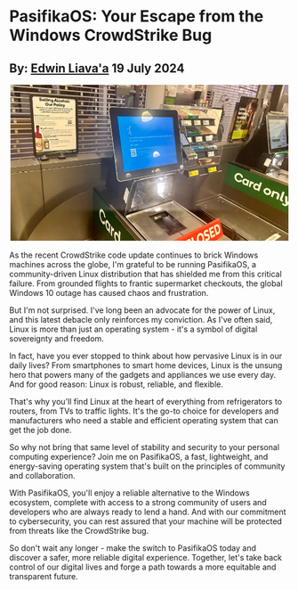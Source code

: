 # PasifikaOS: Your Escape from the Windows CrowdStrike Bug
## By: [Edwin Liava'a](https://github.com/EdwinLiavaa) 19 July 2024

<p align="center">
 <img width="500" src="https://github.com/EdwinLiavaa/liavaa.space/blob/main/blog/20240719/pic.png">
</p>

As the recent CrowdStrike code update continues to brick Windows machines across the globe, I'm grateful to be running PasifikaOS, a community-driven Linux distribution that has shielded me from this critical failure. From grounded flights to frantic supermarket checkouts, the global Windows 10 outage has caused chaos and frustration.

But I'm not surprised. I've long been an advocate for the power of Linux, and this latest debacle only reinforces my conviction. As I've often said, Linux is more than just an operating system - it's a symbol of digital sovereignty and freedom.

In fact, have you ever stopped to think about how pervasive Linux is in our daily lives? From smartphones to smart home devices, Linux is the unsung hero that powers many of the gadgets and appliances we use every day. And for good reason: Linux is robust, reliable, and flexible.

That's why you'll find Linux at the heart of everything from refrigerators to routers, from TVs to traffic lights. It's the go-to choice for developers and manufacturers who need a stable and efficient operating system that can get the job done.

So why not bring that same level of stability and security to your personal computing experience? Join me on PasifikaOS, a fast, lightweight, and energy-saving operating system that's built on the principles of community and collaboration.

With PasifikaOS, you'll enjoy a reliable alternative to the Windows ecosystem, complete with access to a strong community of users and developers who are always ready to lend a hand. And with our commitment to cybersecurity, you can rest assured that your machine will be protected from threats like the CrowdStrike bug.

So don't wait any longer - make the switch to PasifikaOS today and discover a safer, more reliable digital experience. Together, let's take back control of our digital lives and forge a path towards a more equitable and transparent future.